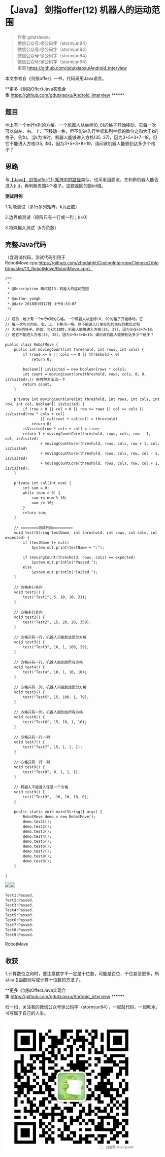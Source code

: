 # 【Java】 剑指offer(12) 机器人的运动范围  
  
> 作者:gdutxiaoxu<br/> 微信公众号:徐公码字（stormjun94）<br/>微信公众号:徐公码字（stormjun94）<br/>微信公众号:徐公码字（stormjun94）<br/>微信公众号:徐公码字（stormjun94）<br/>来源:https://github.com/gdutxiaoxu/Android_interview

本文参考自《剑指offer》一书，代码采用Java语言。

**更多《剑指Offer》Java实现合集:https://github.com/gdutxiaoxu/Android_interview ******

## 题目

地上有一个m行n列的方格。一个机器人从坐标(0,
0)的格子开始移动，它每一次可以向左、右、上、下移动一格，但不能进入行坐标和列坐标的数位之和大于k的格子。例如，当k为18时，机器人能够进入方格(35,
37)，因为3+5+3+7=18。但它不能进入方格(35, 38)，因为3+5+3+8=19。请问该机器人能够到达多少个格子？

## 思路

与[【Java】 剑指offer(11)
矩阵中的路径](https://www.cnblogs.com/yongh/p/9655745.html)类似，也采用回溯法，先判断机器人能否进入(i,j)，再判断周围4个格子。这题返回的是int值。

**测试用例**

1.功能测试（多行多列矩阵，k为正数）

2.边界值测试（矩阵只有一行或一列；k=0）

3.特殊输入测试（k为负数）

## **完整Java代码**

（含测试代码，测试代码引用于RobotMove.cpp:https://github.com/zhedahht/CodingInterviewChinese2/blob/master/13_RobotMove/RobotMove.cpp）

    
    
    /**
     * 
     * @Description 面试题13：机器人的运动范围
     *
     * @author yongh
     * @date 2018年9月17日 上午8:33:07
     */
    
    // 题目：地上有一个m行n列的方格。一个机器人从坐标(0, 0)的格子开始移动，它
    // 每一次可以向左、右、上、下移动一格，但不能进入行坐标和列坐标的数位之和
    // 大于k的格子。例如，当k为18时，机器人能够进入方格(35, 37)，因为3+5+3+7=18。
    // 但它不能进入方格(35, 38)，因为3+5+3+8=19。请问该机器人能够到达多少个格子？
    
    public class RobotMove {
    	public int movingCount(int threshold, int rows, int cols) {
    		if (rows <= 0 || cols <= 0 || threshold < 0)
    			return 0;
    
    		boolean[] isVisited = new boolean[rows * cols];
    		int count = movingCountCore(threshold, rows, cols, 0, 0, isVisited);// 用两种方法试一下
    		return count;
    	}
    
    	private int movingCountCore(int threshold, int rows, int cols, int row, int col, boolean[] isVisited) {
    		if (row < 0 || col < 0 || row >= rows || col >= cols || isVisited[row * cols + col]
    				|| cal(row) + cal(col) > threshold)
    			return 0;
    		isVisited[row * cols + col] = true;
    		return 1 + movingCountCore(threshold, rows, cols, row - 1, col, isVisited)
    				+ movingCountCore(threshold, rows, cols, row + 1, col, isVisited)
    				+ movingCountCore(threshold, rows, cols, row, col - 1, isVisited)
    				+ movingCountCore(threshold, rows, cols, row, col + 1, isVisited);
    	}
    
    	private int cal(int num) {
    		int sum = 0;
    		while (num > 0) {
    			sum += num % 10;
    			num /= 10;
    		}
    		return sum;
    	}
    
    	// ========测试代码=========
    	void test(String testName, int threshold, int rows, int cols, int expected) {
    		if (testName != null)
    			System.out.print(testName + ":");
    
    		if (movingCount(threshold, rows, cols) == expected)
    			System.out.println("Passed.");
    		else
    			System.out.println("Failed.");
    	}
    
    	// 方格多行多列
    	void test1() {
    		test("Test1", 5, 10, 10, 21);
    	}
    
    	// 方格多行多列
    	void test2() {
    		test("Test2", 15, 20, 20, 359);
    	}
    
    	// 方格只有一行，机器人只能到达部分方格
    	void test3() {
    		test("Test3", 10, 1, 100, 29);
    	}
    
    	// 方格只有一行，机器人能到达所有方格
    	void test4() {
    		test("Test4", 10, 1, 10, 10);
    	}
    
    	// 方格只有一列，机器人只能到达部分方格
    	void test5() {
    		test("Test5", 15, 100, 1, 79);
    	}
    
    	// 方格只有一列，机器人能到达所有方格
    	void test6() {
    		test("Test6", 15, 10, 1, 10);
    	}
    
    	// 方格只有一行一列
    	void test7() {
    		test("Test7", 15, 1, 1, 1);
    	}
    
    	// 方格只有一行一列
    	void test8() {
    		test("Test8", 0, 1, 1, 1);
    	}
    
    	// 机器人不能进入任意一个方格
    	void test9() {
    		test("Test9", -10, 10, 10, 0);
    	}
    
    	public static void main(String[] args) {
    		RobotMove demo = new RobotMove();
    		demo.test1();
    		demo.test2();
    		demo.test3();
    		demo.test4();
    		demo.test5();
    		demo.test6();
    		demo.test7();
    		demo.test8();
    		demo.test9();
    	}
    
    }
    

![](https://images.cnblogs.com/OutliningIndicators/ContractedBlock.gif)![](https://images.cnblogs.com/OutliningIndicators/ExpandedBlockStart.gif)

    
    
    Test1:Passed.
    Test2:Passed.
    Test3:Passed.
    Test4:Passed.
    Test5:Passed.
    Test6:Passed.
    Test7:Passed.
    Test8:Passed.
    Test9:Passed.

RobotMove

## **收获**

1.计算数位之和时，要注意数字不一定是十位数，可能是百位、千位甚至更多，所以cal()函数别写成计算十位数的方法了。

**更多《剑指Offer》Java实现合集:https://github.com/gdutxiaoxu/Android_interview ******

扫一扫，关注我的微信公众号徐公码字（stormjun94），一起敲代码，一起吹水，书写属于自己的人生。

![](https://raw.githubusercontent.com/gdutxiaoxu/blog_pic/master/offer/20200722234908.png)